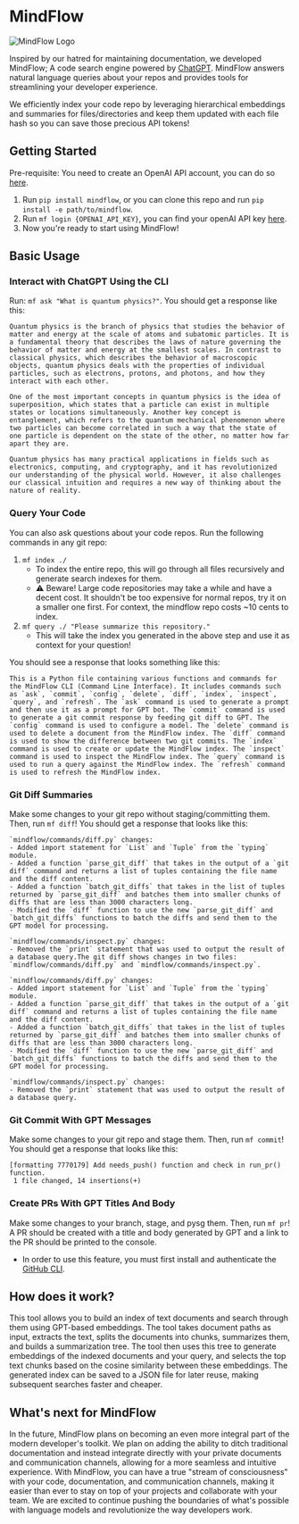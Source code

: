 # MindFlow
![MindFlow Logo](https://user-images.githubusercontent.com/26421036/223063824-1cc18179-40c9-443b-b017-27251824f879.png)

Inspired by our hatred for maintaining documentation, we developed MindFlow; A code search engine powered by [ChatGPT](https://openai.com/blog/chatgpt).
MindFlow answers natural language queries about your repos and provides tools for streamlining your developer experience.

We efficiently index your code repo by leveraging hierarchical embeddings and summaries for files/directories and keep them updated with each file hash so you can save those precious API tokens!

## Getting Started

Pre-requisite: You need to create an OpenAI API account, you can do so [here](https://openai.com/blog/openai-api).

1. Run `pip install mindflow`, or you can clone this repo and run `pip install -e path/to/mindflow`.
2. Run `mf login {OPENAI_API_KEY}`, you can find your openAI API key [here](https://platform.openai.com/account/api-keys).
3. Now you're ready to start using MindFlow!

## Basic Usage

### Interact with ChatGPT Using the CLI
Run: `mf ask "What is quantum physics?"`. You should get a response like this:

```
Quantum physics is the branch of physics that studies the behavior of matter and energy at the scale of atoms and subatomic particles. It is a fundamental theory that describes the laws of nature governing the behavior of matter and energy at the smallest scales. In contrast to classical physics, which describes the behavior of macroscopic objects, quantum physics deals with the properties of individual particles, such as electrons, protons, and photons, and how they interact with each other.

One of the most important concepts in quantum physics is the idea of superposition, which states that a particle can exist in multiple states or locations simultaneously. Another key concept is entanglement, which refers to the quantum mechanical phenomenon where two particles can become correlated in such a way that the state of one particle is dependent on the state of the other, no matter how far apart they are.

Quantum physics has many practical applications in fields such as electronics, computing, and cryptography, and it has revolutionized our understanding of the physical world. However, it also challenges our classical intuition and requires a new way of thinking about the nature of reality.
```

### Query Your Code
You can also ask questions about your code repos. Run the following commands in any git repo:

1. `mf index ./` 
    - To index the entire repo, this will go through all files recursively and generate search indexes for them.
    - :warning: Beware! Large code repositories may take a while and have a decent cost. It shouldn't be too expensive for normal repos, try it on a smaller one first. For context, the mindflow repo costs ~10 cents to index.
2. `mf query ./ "Please summarize this repository."`
    - This will take the index you generated in the above step and use it as context for your question!

You should see a response that looks something like this:


```
This is a Python file containing various functions and commands for the MindFlow CLI (Command Line Interface). It includes commands such as `ask`, `commit`, `config`, `delete`, `diff`, `index`, `inspect`, `query`, and `refresh`. The `ask` command is used to generate a prompt and then use it as a prompt for GPT bot. The `commit` command is used to generate a git commit response by feeding git diff to GPT. The `config` command is used to configure a model. The `delete` command is used to delete a document from the MindFlow index. The `diff` command is used to show the difference between two git commits. The `index` command is used to create or update the MindFlow index. The `inspect` command is used to inspect the MindFlow index. The `query` command is used to run a query against the MindFlow index. The `refresh` command is used to refresh the MindFlow index.
```

### Git Diff Summaries
Make some changes to your git repo without staging/committing them. Then, run `mf diff`! You should get a response that looks like this:

```
`mindflow/commands/diff.py` changes:
- Added import statement for `List` and `Tuple` from the `typing` module.
- Added a function `parse_git_diff` that takes in the output of a `git diff` command and returns a list of tuples containing the file name and the diff content.
- Added a function `batch_git_diffs` that takes in the list of tuples returned by `parse_git_diff` and batches them into smaller chunks of diffs that are less than 3000 characters long.
- Modified the `diff` function to use the new `parse_git_diff` and `batch_git_diffs` functions to batch the diffs and send them to the GPT model for processing.

`mindflow/commands/inspect.py` changes:
- Removed the `print` statement that was used to output the result of a database query.The git diff shows changes in two files: `mindflow/commands/diff.py` and `mindflow/commands/inspect.py`.

`mindflow/commands/diff.py` changes:
- Added import statement for `List` and `Tuple` from the `typing` module.
- Added a function `parse_git_diff` that takes in the output of a `git diff` command and returns a list of tuples containing the file name and the diff content.
- Added a function `batch_git_diffs` that takes in the list of tuples returned by `parse_git_diff` and batches them into smaller chunks of diffs that are less than 3000 characters long.
- Modified the `diff` function to use the new `parse_git_diff` and `batch_git_diffs` functions to batch the diffs and send them to the GPT model for processing.

`mindflow/commands/inspect.py` changes:
- Removed the `print` statement that was used to output the result of a database query.
```

### Git Commit With GPT Messages
Make some changes to your git repo and stage them. Then, run `mf commit`! You should get a response that looks like this:

```
[formatting 7770179] Add needs_push() function and check in run_pr() function.
 1 file changed, 14 insertions(+)
```

### Create PRs With GPT Titles And Body
Make some changes to your branch, stage, and pysg them. Then, run `mf pr`! A PR should be created with a title and body generated by GPT and a link to the PR should be printed to the console.
- In order to use this feature, you must first install and authenticate the [GitHub CLI](https://cli.github.com/).

## How does it work?
This tool allows you to build an index of text documents and search through them using GPT-based embeddings. The tool takes document paths as input, extracts the text, splits the documents into chunks, summarizes them, and builds a summarization tree. The tool then uses this tree to generate embeddings of the indexed documents and your query, and selects the top text chunks based on the cosine similarity between these embeddings. The generated index can be saved to a JSON file for later reuse, making subsequent searches faster and cheaper.

## What's next for MindFlow
In the future, MindFlow plans on becoming an even more integral part of the modern developer's toolkit. We plan on adding the ability to ditch traditional documentation and instead integrate directly with your private documents and communication channels, allowing for a more seamless and intuitive experience. With MindFlow, you can have a true "stream of consciousness" with your code, documentation, and communication channels, making it easier than ever to stay on top of your projects and collaborate with your team. We are excited to continue pushing the boundaries of what's possible with language models and revolutionize the way developers work.
